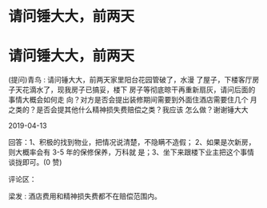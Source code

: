 # 请问锤大大，前两天

# 请问锤大大，前两天

(提问)青鸟 : 请问锤大大，前两天家里阳台花园管破了，水漫 了屋子，下楼客厅房子天花滴水了，现我房子已搞妥，楼下 房子等彻底晾干再重新扇灰，请问后面的事情大概会如何走 向？对方是否会提出装修期间需要到外面住酒店需要住几个 月之类的？是否会提其他什么精神损失费赔偿之类？我应该 怎么做？谢谢锤大大

2019-04-13

回答：1、积极的找到物业，把情况说清楚，不隐瞒不造假； 2、如果是次新房，则大概率会有 3-5 年的保修保养，万科就 是；3、坐下来跟楼下业主把这个事情谈拢即可。(0 赞)

评论区：

梁发 : 酒店费用和精神损失费都不在赔偿范围内。